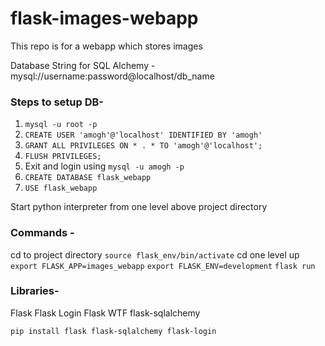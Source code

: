 # flask-images-webapp
This repo is for a webapp which stores images

Database String for SQL Alchemy - mysql://username:password@localhost/db_name

### Steps to setup DB-
1. `mysql -u root -p`
2. `CREATE USER 'amogh'@'localhost' IDENTIFIED BY 'amogh'`
3. `GRANT ALL PRIVILEGES ON * . * TO 'amogh'@'localhost';`
4. `FLUSH PRIVILEGES;`
5. Exit and login using `mysql -u amogh -p`
6. `CREATE DATABASE flask_webapp`
7. `USE flask_webapp`

Start python interpreter from one level above project directory

### Commands -
cd to project directory
`source flask_env/bin/activate`
cd one level up
`export FLASK_APP=images_webapp`
`export FLASK_ENV=development`
`flask run`

### Libraries-
Flask
Flask Login
Flask WTF
flask-sqlalchemy

`pip install flask flask-sqlalchemy flask-login`
